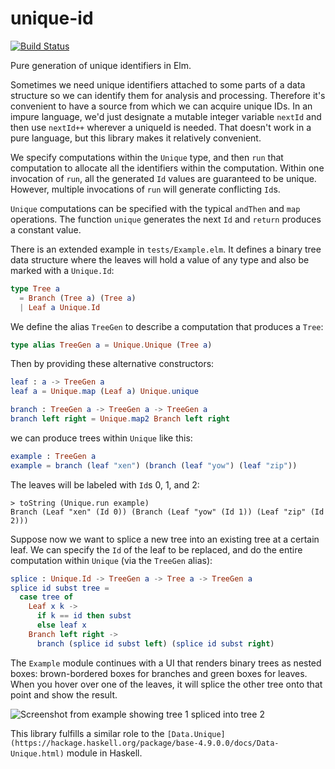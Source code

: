 # unique-id

[![Build Status](https://travis-ci.org/league/unique-id.svg?branch=master)](https://travis-ci.org/league/unique-id)

Pure generation of unique identifiers in Elm.

Sometimes we need unique identifiers attached to some parts of a data structure
so we can identify them for analysis and processing. Therefore it's convenient
to have a source from which we can acquire unique IDs. In an impure language,
we'd just designate a mutable integer variable `nextId` and then use `nextId++`
wherever a uniqueId is needed. That doesn't work in a pure language, but this
library makes it relatively convenient.

We specify computations within the `Unique` type, and then `run` that
computation to allocate all the identifiers within the computation. Within one
invocation of `run`, all the generated `Id` values are guaranteed to be unique.
However, multiple invocations of `run` will generate conflicting `Id`s.

`Unique` computations can be specified with the typical `andThen` and `map`
operations. The function `unique` generates the next `Id` and `return` produces
a constant value.

There is an extended example in `tests/Example.elm`. It defines a binary tree
data structure where the leaves will hold a value of any type and also be
marked with a `Unique.Id`:

```elm
type Tree a
  = Branch (Tree a) (Tree a)
  | Leaf a Unique.Id
```

We define the alias `TreeGen` to describe a computation that produces a `Tree`:

```elm
type alias TreeGen a = Unique.Unique (Tree a)
```

Then by providing these alternative constructors:

```elm
leaf : a -> TreeGen a
leaf a = Unique.map (Leaf a) Unique.unique

branch : TreeGen a -> TreeGen a -> TreeGen a
branch left right = Unique.map2 Branch left right
```

we can produce trees within `Unique` like this:

```elm
example : TreeGen a
example = branch (leaf "xen") (branch (leaf "yow") (leaf "zip"))
```

The leaves will be labeled with `Id`s 0, 1, and 2:

```
> toString (Unique.run example)
Branch (Leaf "xen" (Id 0)) (Branch (Leaf "yow" (Id 1)) (Leaf "zip" (Id 2)))
```

Suppose now we want to splice a new tree into an existing tree at a certain
leaf. We can specify the `Id` of the leaf to be replaced, and do the entire
computation within `Unique` (via the `TreeGen` alias):

```elm
splice : Unique.Id -> TreeGen a -> Tree a -> TreeGen a
splice id subst tree =
  case tree of
    Leaf x k ->
      if k == id then subst
      else leaf x
    Branch left right ->
      branch (splice id subst left) (splice id subst right)
```

The `Example` module continues with a UI that renders binary trees as nested
boxes: brown-bordered boxes for branches and green boxes for leaves. When you
hover over one of the leaves, it will splice the other tree onto that point and
show the result.

![Screenshot from example showing tree 1 spliced into tree 2](https://raw.githubusercontent.com/league/unique-id/master/tests/tree-identity.png)

This library fulfills a similar role to the
`[Data.Unique](https://hackage.haskell.org/package/base-4.9.0.0/docs/Data-Unique.html)`
module in Haskell.
